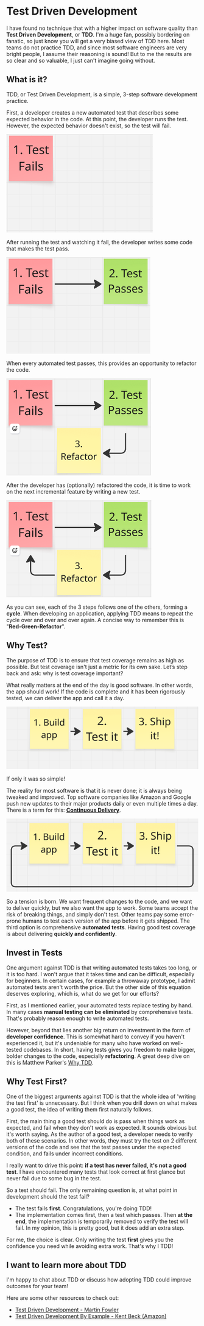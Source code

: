 # Test Driven Development

I have found no technique that with a higher impact on software quality than __Test Driven Development__, or __TDD__. I'm a huge fan, possibly bordering on fanatic, so just know you will get a very biased view of TDD here. Most teams do not practice TDD, and since most software engineers are very bright people, I assume their reasoning is sound! But to me the results are so clear and so valuable, I just can't imagine going without.

## What is it?

TDD, or Test Driven Development, is a simple, 3-step software development practice. 

First, a developer creates a new automated test that describes some expected behavior in the code. At this point, the developer runs the test. However, the expected behavior doesn't exist, so the test will fail. 

![1 - Failing Test](../img/tdd-1.png)

After running the test and watching it fail, the developer writes some code that makes the test pass.

![2 - Passing Test](../img/tdd-2.png)

When every automated test passes, this provides an opportunity to refactor the code.

![3 - Refactor!](../img/tdd-3.png)

After the developer has (optionally) refactored the code, it is time to work on the next incremental feature by writing a new test.

![4 - Loop is completed](../img/tdd-4.png)

As you can see, each of the 3 steps follows one of the others, forming a __cycle__. When developing an application, applying TDD means to repeat the cycle over and over and over again. A concise way to remember this is "__Red-Green-Refactor__".

## Why Test?

The purpose of TDD is to ensure that test coverage remains as high as possible. But test coverage isn't just a metric for its own sake. Let’s step back and ask: why is test coverage important?

What really matters at the end of the day is good software. In other words, the app should work! If the code is complete and it has been rigorously tested, we can deliver the app and call it a day. 

![5 - Overly Simple diagram](../img/tdd-5.png)

If only it was so simple!

The reality for most software is that it is never done; it is always being tweaked and improved. Top software companies like Amazon and Google push new updates to their major products daily or even multiple times a day. There is a term for this: [__Continuous Delivery__](https://martinfowler.com/books/continuousDelivery.html).

![6 - Another cycle](../img/tdd-6.png)

So a tension is born. We want frequent changes to the code, and we want to deliver quickly, but we also want the app to work. Some teams accept the risk of breaking things, and simply don't test. Other teams pay some error-prone humans to test each version of the app before it gets shipped. The third option is comprehensive __automated tests__. Having good test coverage is about delivering __quickly and confidently__.

## Invest in Tests

One argument against TDD is that writing automated tests takes too long, or it is too hard. I won't argue that it takes time and can be difficult, especially for beginners. In certain cases, for example a throwaway prototype, I admit automated tests aren't worth the price. But the other side of this equation deserves exploring, which is, what do we get for our efforts?

First, as I mentioned earlier, your automated tests replace testing by hand. In many cases __manual testing can be eliminated__ by comprehensive tests. That's probably reason enough to write automated tests.

However, beyond that lies another big return on investment in the form of __developer confidence__. This is somewhat hard to convey if you haven't experienced it, but it's undeniable for many who have worked on well-tested codebases. In short, having tests gives you freedom to make bigger, bolder changes to the code, especially __refactoring__. A great deep dive on this is Matthew Parker's [Why TDD](https://blogs.vmware.com/tanzu/why-tdd/).

## Why Test First?

One of the biggest arguments against TDD is that the whole idea of 'writing the test first' is unnecessary. But I think when you drill down on what makes a good test, the idea of writing them first naturally follows.

First, the main thing a good test should do is pass when things work as expected, and fail when they don't work as expected. It sounds obvious but it's worth saying. As the author of a good test, a developer needs to verify both of these scenarios. In other words, they must try the test on 2 different versions of the code and see that the test passes under the expected condition, and fails under incorrect conditions.

I really want to drive this point: __if a test has never failed, it's not a good test__. I have encountered many tests that look correct at first glance but never fail due to some bug in the test. 

So a test should fail. The only remaining question is, at what point in development should the test fail? 

* The test fails __first__. Congratulations, you're doing TDD! 
* The implementation comes first, then a test which passes. Then __at the end__, the implementation is temporarily removed to verify the test will fail. In my opinion, this is pretty good, but it does add an extra step.

For me, the choice is clear. Only writing the test __first__ gives you the confidence you need while avoiding extra work. That's why I TDD!

## I want to learn more about TDD

I'm happy to chat about TDD or discuss how adopting TDD could improve outcomes for your team! 

Here are some other resources to check out:

* [Test Driven Development - Martin Fowler](https://martinfowler.com/bliki/TestDrivenDevelopment.html)
* [Test Driven Development By Example - Kent Beck (Amazon)](https://www.amazon.com/Test-Driven-Development-Kent-Beck/dp/0321146530)